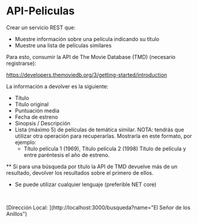 # API-Peliculas

Crear un servicio REST que:

- Muestre información sobre una película indicando su título
- Muestre una lista de películas similares

Para esto, consumir la API de The Movie Database (TMD) (necesario registrarse):


https://developers.themoviedb.org/3/getting-started/introduction


La información a devolver es la siguiente:

- Título
- Título original
- Puntuación media
- Fecha de estreno
- Sinopsis / Descripción
- Lista (máximo 5) de películas de temática similar. NOTA: tendrás que utilizar otra operación para recuperarlas. Mostrarla en este formato, por ejemplo:
	- Título película 1 (1969), Título película 2 (1998)
	Título de película y entre paréntesis el año de estreno.


** Si para una búsqueda por título la API de TMD devuelve más de un resultado, devolver los resultados sobre el primero de ellos.


- Se puede utilizar cualquier lenguaje (preferible NET core)

<br>


[Dirección Local: ](http://localhost:3000/busqueda?name="El Señor de los Anillos")
